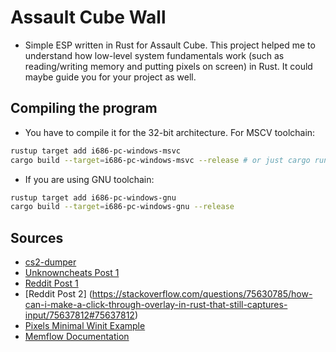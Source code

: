 # Assault Cube Wall

- Simple ESP written in Rust for Assault Cube. This project helped me to understand how low-level system fundamentals work (such as reading/writing memory and putting pixels on screen) in Rust. It could maybe guide you for your project as well.

## Compiling the program 

- You have to compile it for the 32-bit architecture. For MSCV toolchain:

```bash
rustup target add i686-pc-windows-msvc
cargo build --target=i686-pc-windows-msvc --release # or just cargo run
```

- If you are using GNU toolchain:

```bash
rustup target add i686-pc-windows-gnu
cargo build --target=i686-pc-windows-gnu --release
```

## Sources 

- [cs2-dumper](https://github.com/a2x/cs2-dumper)
- [Unknowncheats Post 1](https://www.unknowncheats.me/forum/3712980-post3.html)
- [Reddit Post 1](https://www.reddit.com/r/rust/comments/1cj5ppa/what_would_be_the_simplest_way_to_simply_put)
- [Reddit Post 2] (https://stackoverflow.com/questions/75630785/how-can-i-make-a-click-through-overlay-in-rust-that-still-captures-input/75637812#75637812)
- [Pixels Minimal Winit Example](https://github.com/parasyte/pixels/blob/main/examples/minimal-winit/src/main.rs)
- [Memflow Documentation](https://docs.rs/memflow/latest/memflow/mem/memory_view/trait.MemoryView.html#)